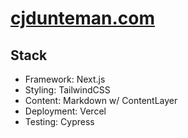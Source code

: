 # [cjdunteman.com](https://cjdunteman.com)

## Stack

- Framework: Next.js
- Styling: TailwindCSS
- Content: Markdown w/ ContentLayer
- Deployment: Vercel
- Testing: Cypress
